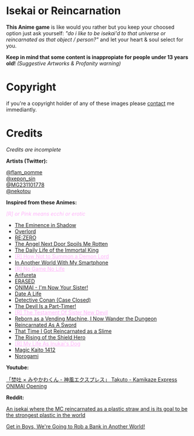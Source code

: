 # Isekai or Reincarnation
**This Anime game** is like would you rather but you keep your choosed option just ask yourself:
*"do i like to be isekai'd to that universe or reincarnated as that object / person?"* and let your heart & soul select for you.

**Keep in mind that some content is inappropiate for people under 13 years old!** *(Suggestive Artworks & Profanity warning)*

# Copyright
if you're a copyright holder of any of these images please [contact](https://twitter.com/Copy2oo5) me immediantly.

# Credits

*Credits are incomplete*

**Artists (Twitter):**

[@flam_pomme](https://twitter.com/flam_pomme)<br> 
[@xepon_sin](https://twitter.com/xepon_sin)<br>
[@MG231101778](https://twitter.com/MG231101778)<br>
[@nekotou](https://twitter.com/nekotou)<br>

**Inspired from these Animes:**

<i style="color:rgb(255,180,250)">[R] or Pink means ecchi or erotic</i>

- [The Eminence in Shadow](https://myanimelist.net/anime/48316/Kage_no_Jitsuryokusha_ni_Naritakute)
- [Overlord](https://www.crunchyroll.com/series/G69PZ5PDY/overlord)
- [RE:ZERO](https://www.crunchyroll.com/series/GRGG9798R/rezero--starting-life-in-another-world-)
- [The Angel Next Door Spoils Me Rotten](https://www.crunchyroll.com/series/G9VHN91DJ/the-angel-next-door-spoils-me-rotten)
- [The Daily Life of the Immortal King](https://www.crunchyroll.com/series/GZJH3DJ8E/the-daily-life-of-the-immortal-king)
- <a href="https://www.crunchyroll.com/series/GYZJXWWGR/how-not-to-summon-a-demon-lord" style="color:rgb(255,180,250)">[R] How Not to Summon a Demon Lord</a>
- [In Another World With My Smartphone](https://www.crunchyroll.com/series/GYQ4ZWV46/in-another-world-with-my-smartphone)
- <a href="https://myanimelist.net/anime/19815/No_Game_No_Life" style="color:rgb(255,180,250)">[R] No Game No Life</a>
- [Arifureta](https://www.crunchyroll.com/series/G4PH0WXD1/arifureta-from-commonplace-to-worlds-strongest)
- [ERASED](https://www.crunchyroll.com/series/GYGG92K7Y/erased)
- [ONIMAI - I'm Now Your Sister!](https://www.crunchyroll.com/series/GZJH3D0P5/onimai-im-now-your-sister)
- [Date A Life](https://www.crunchyroll.com/series/GYEX5E1G6/date-a-live)
- [Detective Conan (Case Closed)](https://www.crunchyroll.com/series/G6JQVM3ER/case-closed-detective-conan)
- [The Devil Is a Part-Timer!](https://www.crunchyroll.com/series/GR75Z5KKY/the-devil-is-a-part-timer)
- <a href="https://www.crunchyroll.com/series/G67570P3R/the-testament-of-sister-new-devil" style="color:rgb(255,180,250)">[R] The Testament Of Sister New Devil</a>
- [Reborn as a Vending Machine, I Now Wander the Dungeon](https://myanimelist.net/manga/99627/Jidou_Hanbaiki_ni_Umarekawatta_Ore_wa_Meikyuu_wo_Samayou)
- [Reincarnated As A Sword](https://myanimelist.net/anime/49891/Tensei_shitara_Ken_deshita)
- [That Time I Got Reincarnated as a Slime](https://www.crunchyroll.com/series/GYZJ43JMR/that-time-i-got-reincarnated-as-a-slime)
- [The Rising of the Shield Hero](https://www.crunchyroll.com/series/G6W4QKX0R/the-rising-of-the-shield-hero)
- <a href="https://myanimelist.net/anime/51265/Inu_ni_Nattara_Suki_na_Hito_ni_Hirowareta" style="color:rgb(255,180,250)">[R] My Life As Inukai's Dog</a>
- [Magic Kaito 1412](https://www.crunchyroll.com/series/GRDQN0M9Y/magic-kaito-1412)
- [Norogami](https://www.crunchyroll.com/series/G6WEV3WM6/noragami)


**Youtube:**

[「焚吐 × みやかわくん - 神風エクスプレス」 Takuto - Kamikaze Express](https://www.youtube.com/watch?v=3fuIkpN3Jwo)<br>
[ONIMAI Opening](https://www.youtube.com/watch?v=cHcMHceZEuk)

**Reddit:**

[An isekai where the MC reincarnated as a plastic straw and is its goal to be the strongest plastic in the world](https://www.reddit.com/r/Isekai/comments/jwpju7/comment/gcshkbu/?utm_source=share&utm_medium=web2x&context=3)

[Get in Boys, We're Going to Rob a Bank in Another World!](https://www.reddit.com/r/IsekaiTitles/comments/11ihitb/get_in_boys_were_going_to_rob_a_bank_in_another/?utm_source=share&utm_medium=web2x&context=3)